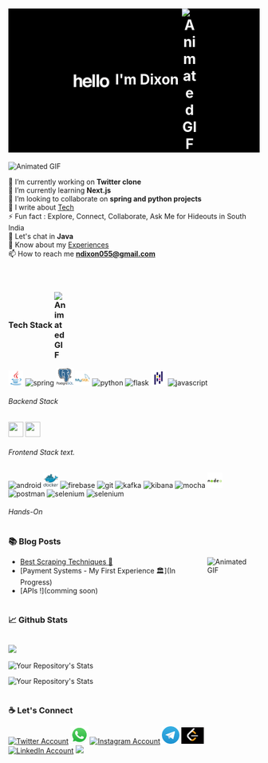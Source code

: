 <!-- 
![leetcode](https://github.com/dixon66/dixon66/assets/52631366/8eb0d049-ceca-4f67-a36f-e416bd6875d2) 
-->

<h1 align="center" style="background-color: black; color: white;">
    <img src="hi.gif" alt="Animated GIF" width="82px" style="display: inline-block; vertical-align: middle;">
    I'm Dixon
    <img src="https://user-images.githubusercontent.com/74038190/241763891-7bb1e704-6026-48f9-8435-2f4d40101348.gif" alt="Animated GIF" width="30px" style="display: inline-block; vertical-align: middle;">
</h1>

<span style="display: inline-flex; align-items: flex-start;">
  <img src="https://raw.githubusercontent.com/abhisheknaiidu/abhisheknaiidu/master/code.gif" alt="Animated GIF" width="235px" align="right" style="display: inline-block; vertical-align: middle;">
</span>

🔭 I’m currently working on **Twitter clone**  
🌱 I’m currently learning **Next.js**  
👯 I’m looking to collaborate on **spring and python projects**  
📝 I write about [Tech](https://hashnode.com/@dixon55)  
⚡ Fun fact : Explore, Connect, Collaborate, Ask Me for Hideouts in South India  
💬 Let's chat in **Java**  
📄 Know about my [Experiences](https://dixon66.github.io/portfolio/)  
📫 How to reach me **ndixon055@gmail.com**  
  
#

<h3 style="display: inline-block; vertical-align: middle;"> Tech Stack <img src="https://user-images.githubusercontent.com/74038190/212284087-bbe7e430-757e-4901-90bf-4cd2ce3e1852.gif" alt="Animated GIF" width="25px" style="display: inline-block; vertical-align: middle;" /> </h3>


<span style="display: inline-block;">
    <img src="https://raw.githubusercontent.com/devicons/devicon/master/icons/java/java-original.svg" alt="java" width="30" height="30"/>  
    <img src="https://www.vectorlogo.zone/logos/springio/springio-icon.svg" alt="spring" width="30" height="30"/>  
    <img src="https://raw.githubusercontent.com/devicons/devicon/master/icons/postgresql/postgresql-original-wordmark.svg" alt="postgresql" width="35" height="35"/>  
    <img src="https://raw.githubusercontent.com/devicons/devicon/master/icons/mysql/mysql-original-wordmark.svg" alt="mysql" width="30" height="30"/>  
    <img src="https://user-images.githubusercontent.com/74038190/212257472-08e52665-c503-4bd9-aa20-f5a4dae769b5.gif" alt="python" width="30" height="30"/>  
    <img src="https://www.vectorlogo.zone/logos/pocoo_flask/pocoo_flask-icon.svg" alt="flask" width="30" height="30"/>  
    <img src="https://raw.githubusercontent.com/devicons/devicon/2ae2a900d2f041da66e950e4d48052658d850630/icons/pandas/pandas-original.svg" alt="pandas" width="30" height="30"/>  
    <img src="https://user-images.githubusercontent.com/74038190/212257454-16e3712e-945a-4ca2-b238-408ad0bf87e6.gif" alt="javascript" width="30" height="30"/>  
</span>
<h6>Backend Stack</h6>
<span>
<img src="https://cdn.jsdelivr.net/gh/devicons/devicon/icons/html5/html5-original.svg" width="30" height="30"/>  
<img src="https://cdn.jsdelivr.net/gh/devicons/devicon/icons/css3/css3-original.svg" width="30" height="30"/>  
</span>
<h6>Frontend Stack text.</h6>

<span>
<img src="https://user-images.githubusercontent.com/74038190/212281763-e6ecd7ef-c4aa-45b6-a97c-f33f6bb592bd.gif" alt="android" width="30" height="30"/>  
<img src="https://raw.githubusercontent.com/devicons/devicon/master/icons/docker/docker-original-wordmark.svg" alt="docker" width="30" height="30"/>  
<img src="https://www.vectorlogo.zone/logos/firebase/firebase-icon.svg" alt="firebase" width="30" height="30"/>  
<img src="https://www.vectorlogo.zone/logos/git-scm/git-scm-icon.svg" alt="git" width="30" height="30"/>  
<img src="https://www.vectorlogo.zone/logos/apache_kafka/apache_kafka-icon.svg" alt="kafka" width="30" height="30"/>  
<img src="https://www.vectorlogo.zone/logos/elasticco_kibana/elasticco_kibana-icon.svg" alt="kibana" width="30" height="30"/>  
<img src="https://www.vectorlogo.zone/logos/mochajs/mochajs-icon.svg" alt="mocha" width="30" height="30"/>  
<img src="https://raw.githubusercontent.com/devicons/devicon/master/icons/nodejs/nodejs-original-wordmark.svg" alt="nodejs" width="30" height="30"/>  
<img src="https://www.vectorlogo.zone/logos/getpostman/getpostman-icon.svg" alt="postman" width="30" height="30"/>  
<img src="https://raw.githubusercontent.com/detain/svg-logos/780f25886640cef088af994181646db2f6b1a3f8/svg/selenium-logo.svg" alt="selenium" width="30" height="30"/>  
<img src="https://user-images.githubusercontent.com/74038190/238200437-de038172-e903-4951-926c-755878deb0b4.gif" alt="selenium" width="35" height="30"/>  
</span>
<h6>Hands-On</h6>

#
### 📚 Blog Posts

<img src="https://user-images.githubusercontent.com/74038190/216649417-9acc58df-9186-4132-ad43-819a57babb67.gif" alt="Animated GIF" width="105px" align="right">

- [Best Scraping Techniques 🤖](https://genesis.hashnode.dev/unveiling-the-power-of-web-scraping-a-comprehensive-guide)
- [Payment Systems - My First Experience 🏛️](In Progress)
- [APIs !](comming soon)

#

### 📈 Github Stats
<br/>
<img src="https://komarev.com/ghpvc/?username=dixon66"/>

![Your Repository's Stats](https://github-readme-stats.vercel.app/api/top-langs/?username=dixon66&theme=tokyonight)

![Your Repository's Stats](https://github-readme-stats.vercel.app/api?username=dixon66&show_icons=true&theme=tokyonight)

#

### ☕ Let's Connect
<a href="https://twitter.com/dixon1099"><img src="https://user-images.githubusercontent.com/74038190/241765460-cc4fe88c-7f7a-41d8-b449-34b7a178c1c6.gif" alt="Twitter Account" width="50"/></a>
<a href ="https://wa.me/+918838882908"><img src="whatsapp-icon.svg" alt="Whatsapp Account" width="35"/></a>
<a href="https://www.instagram.com/dixon.1099/"><img src="https://cdn.cdnlogo.com/logos/i/92/instagram.svg" alt="Instagram Account" width="35"/></a>
<a href ="https://t.me/tele_one_bot"><img src="Telegram_logo.svg" alt="Telegram Account" width="35"/></a>
<a href="https://www.leetcode.com/dixon_n"><img src="leetcode.jpg" alt="dixon_n" width="45"/></a>
<a href ="https://www.linkedin.com/in/dixon055/"><img src="https://cdn.cdnlogo.com/logos/l/66/linkedin-icon.svg" alt="LinkedIn Account" width="35"/></a>
<a href="https://hashnode.com/@dixon55"><img src="https://www.cdnlogo.com/logos/h/71/hashnode.svg" width="35"></a>
#
